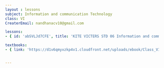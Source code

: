 ```yaml
--- 
layout : lessons 
subject: Information and communication Technology
class: VI
CreaterEmail: nandhanacv10@gmail.com

lessons: 
- { id: 'abSVLJd7CFE', title: 'KITE VICTERS STD 06 Information and communication Technology  Class 01(First Bell-ഫസ്റ്റ് ബെല്‍)' }

textbooks:
- { link: 'https://d1v6qmyxzkp4v1.cloudfront.net/uploads/ebook/Class_VI/IT_6_E/1-56.pdf', title: 'Information and communication Technology' , medium: 'English' }


--- 
```

